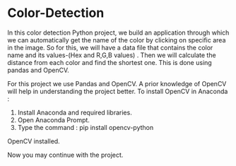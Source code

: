 # Color-Detection
In this color detection Python project, we build an application through which we can automatically get the name of the color by clicking on specific area in the image. So for this, we will have a data file that contains the color name and its values-(Hex and R,G,B values) . Then we will calculate the distance from each color and find the shortest one. This is done using pandas and OpenCV.

For this project we use Pandas and OpenCV.
A prior knowledge of OpenCV will help in understanding the project better.
To install OpenCV in Anaconda :
1. Install Anaconda and required libraries. 
2. Open Anaconda Prompt.
3. Type the command : pip install opencv-python

OpenCV installed.

Now you may continue with the project.
